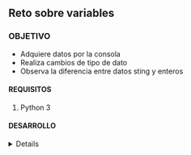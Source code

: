 	
## Reto sobre variables 

### OBJETIVO 

- Adquiere datos por la consola
- Realiza cambios de tipo de dato
- Observa la diferencia entre datos sting y enteros

#### REQUISITOS 

1. Python 3

#### DESARROLLO


<details>
	Adquiere los datos desde la consola

	print("inserta número")
	a = input()
	print("inserta otro número") 
	b = input()

	Realiza el cast a entero
	
	num1 = int(a)
	num2 = int(b)
	
	Realiza las operaciones
	
	concatena = a+b
	suma = num1+num2
	
	Imprime los resultados
	
	print(concatena)
	print(suma)
	
	
</details> 



